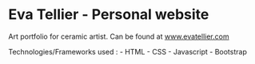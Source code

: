 # Eva Tellier - Personal website

Art portfolio for ceramic artist.
Can be found at www.evatellier.com


Technologies/Frameworks used : 
    - HTML
    - CSS
    - Javascript
    - Bootstrap
